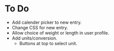 To Do
=====

* Add calender picker to new entry.
* Change CSS for new entry.
* Allow choice of weight or length in user profile.
* Add units/conversion.
  * Buttons at top to select unit.
